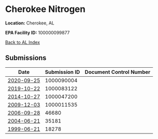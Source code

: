 # Cherokee Nitrogen

**Location:** Cherokee, AL

**EPA Facility ID:** 100000099877

[Back to AL Index](../../index.md)

## Submissions

| Date | Submission ID | Document Control Number |
|------|--------------|-------------------------|
| [2020-09-25](submissions/1000090004.md) | 1000090004 |  |
| [2019-10-22](submissions/1000083122.md) | 1000083122 |  |
| [2014-10-27](submissions/1000047200.md) | 1000047200 |  |
| [2009-12-03](submissions/1000011535.md) | 1000011535 |  |
| [2006-09-28](submissions/46680.md) | 46680 |  |
| [2004-06-21](submissions/35181.md) | 35181 |  |
| [1999-06-21](submissions/18278.md) | 18278 |  |
